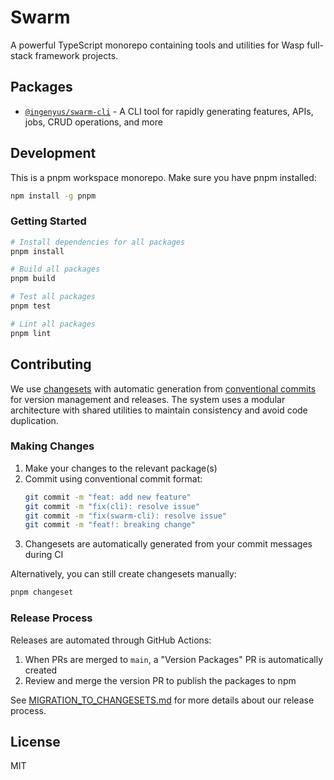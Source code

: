 # Swarm

A powerful TypeScript monorepo containing tools and utilities for Wasp full-stack framework projects.

## Packages

- [`@ingenyus/swarm-cli`](./packages/swarm-cli) - A CLI tool for rapidly generating features, APIs, jobs, CRUD operations, and more

## Development

This is a pnpm workspace monorepo. Make sure you have pnpm installed:

```bash
npm install -g pnpm
```

### Getting Started

```bash
# Install dependencies for all packages
pnpm install

# Build all packages
pnpm build

# Test all packages  
pnpm test

# Lint all packages
pnpm lint
```

## Contributing

We use [changesets](https://github.com/changesets/changesets) with automatic generation from [conventional commits](https://www.conventionalcommits.org/) for version management and releases. The system uses a modular architecture with shared utilities to maintain consistency and avoid code duplication.

### Making Changes

1. Make your changes to the relevant package(s)
2. Commit using conventional commit format:
   ```bash
   git commit -m "feat: add new feature"
   git commit -m "fix(cli): resolve issue"
   git commit -m "fix(swarm-cli): resolve issue"
   git commit -m "feat!: breaking change"
   ```
3. Changesets are automatically generated from your commit messages during CI

Alternatively, you can still create changesets manually:
```bash
pnpm changeset
```

### Release Process

Releases are automated through GitHub Actions:
1. When PRs are merged to `main`, a "Version Packages" PR is automatically created
2. Review and merge the version PR to publish the packages to npm

See [MIGRATION_TO_CHANGESETS.md](./MIGRATION_TO_CHANGESETS.md) for more details about our release process.

## License

MIT
